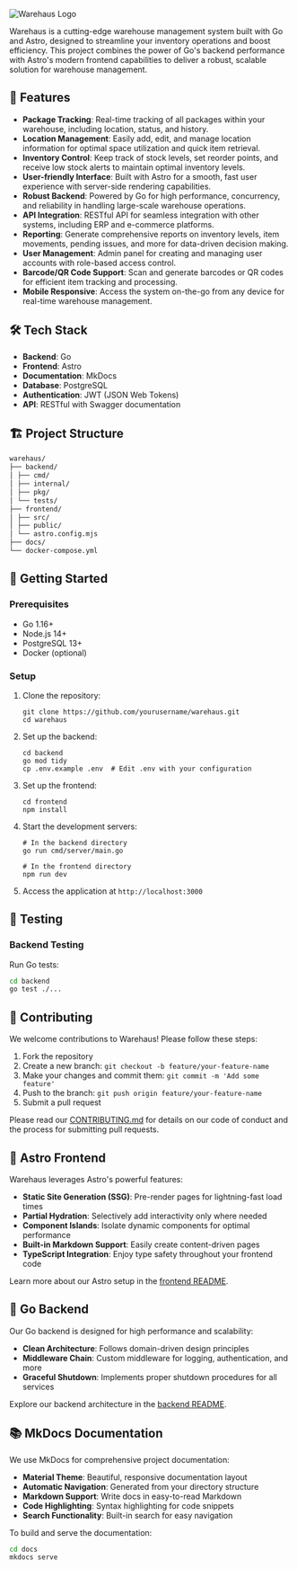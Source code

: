 

![Warehaus Logo](https://github.com/raeeceip/werehaus/raw/main/logo.png)

Warehaus is a cutting-edge warehouse management system built with Go and Astro, designed to streamline your inventory operations and boost efficiency. This project combines the power of Go's backend performance with Astro's modern frontend capabilities to deliver a robust, scalable solution for warehouse management.

## 🚀 Features

- **Package Tracking**: Real-time tracking of all packages within your warehouse, including location, status, and history.
- **Location Management**: Easily add, edit, and manage location information for optimal space utilization and quick item retrieval.
- **Inventory Control**: Keep track of stock levels, set reorder points, and receive low stock alerts to maintain optimal inventory levels.
- **User-friendly Interface**: Built with Astro for a smooth, fast user experience with server-side rendering capabilities.
- **Robust Backend**: Powered by Go for high performance, concurrency, and reliability in handling large-scale warehouse operations.
- **API Integration**: RESTful API for seamless integration with other systems, including ERP and e-commerce platforms.
- **Reporting**: Generate comprehensive reports on inventory levels, item movements, pending issues, and more for data-driven decision making.
- **User Management**: Admin panel for creating and managing user accounts with role-based access control.
- **Barcode/QR Code Support**: Scan and generate barcodes or QR codes for efficient item tracking and processing.
- **Mobile Responsive**: Access the system on-the-go from any device for real-time warehouse management.

## 🛠️ Tech Stack

- **Backend**: Go
- **Frontend**: Astro
- **Documentation**: MkDocs
- **Database**: PostgreSQL
- **Authentication**: JWT (JSON Web Tokens)
- **API**: RESTful with Swagger documentation

## 🏗️ Project Structure
```bash
warehaus/
├── backend/
│ ├── cmd/
│ ├── internal/
│ ├── pkg/
│ └── tests/
├── frontend/
│ ├── src/
│ ├── public/
│ └── astro.config.mjs
├── docs/
└── docker-compose.yml
``` 


## 🚀 Getting Started

### Prerequisites

- Go 1.16+
- Node.js 14+
- PostgreSQL 13+
- Docker (optional)

### Setup

1. Clone the repository:
   ```
   git clone https://github.com/yourusername/warehaus.git
   cd warehaus
   ```

2. Set up the backend:
   ```
   cd backend
   go mod tidy
   cp .env.example .env  # Edit .env with your configuration
   ```

3. Set up the frontend:
   ```
   cd frontend
   npm install
   ```

4. Start the development servers:
   ```
   # In the backend directory
   go run cmd/server/main.go

   # In the frontend directory
   npm run dev
   ```

5. Access the application at `http://localhost:3000`

## 🧪 Testing

### Backend Testing

Run Go tests:
```bash
cd backend
go test ./...
```


## 🤝 Contributing

We welcome contributions to Warehaus! Please follow these steps:

1. Fork the repository
2. Create a new branch: `git checkout -b feature/your-feature-name`
3. Make your changes and commit them: `git commit -m 'Add some feature'`
4. Push to the branch: `git push origin feature/your-feature-name`
5. Submit a pull request

Please read our [CONTRIBUTING.md](CONTRIBUTING.md) for details on our code of conduct and the process for submitting pull requests.

## 🌟 Astro Frontend

Warehaus leverages Astro's powerful features:

- **Static Site Generation (SSG)**: Pre-render pages for lightning-fast load times
- **Partial Hydration**: Selectively add interactivity only where needed
- **Component Islands**: Isolate dynamic components for optimal performance
- **Built-in Markdown Support**: Easily create content-driven pages
- **TypeScript Integration**: Enjoy type safety throughout your frontend code

Learn more about our Astro setup in the [frontend README](frontend/README.md).

## 🚀 Go Backend

Our Go backend is designed for high performance and scalability:

- **Clean Architecture**: Follows domain-driven design principles
- **Middleware Chain**: Custom middleware for logging, authentication, and more
- **Graceful Shutdown**: Implements proper shutdown procedures for all services

Explore our backend architecture in the [backend README](backend/README.md).

## 📚 MkDocs Documentation

We use MkDocs for comprehensive project documentation:

- **Material Theme**: Beautiful, responsive documentation layout
- **Automatic Navigation**: Generated from your directory structure
- **Markdown Support**: Write docs in easy-to-read Markdown
- **Code Highlighting**: Syntax highlighting for code snippets
- **Search Functionality**: Built-in search for easy navigation

To build and serve the documentation:
```bash 
cd docs
mkdocs serve
```
